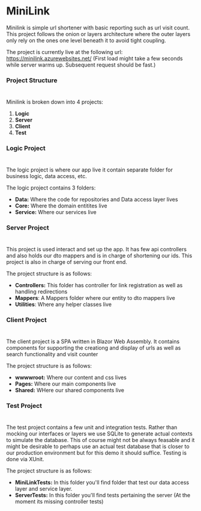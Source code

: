 # MiniLink

Minilink is simple url shortener with basic reporting such as url visit count. 
This project follows the onion or layers architecture where the outer layers only rely on the ones one level beneath it to avoid tight coupling.

The project is currently live at the following url:
https://minilink.azurewebsites.net/
(First load might take a few seconds while server warms up. Subsequent request should be fast.) 

### Project Structure
#
Minilink is broken down into 4 projects:
1. **Logic**
2. **Server** 
3. **Client**
4. **Test**

### Logic Project
#
The logic project is where our app live it contain separate folder for business logic, data access, etc.

The logic project contains 3 folders:
- **Data:** Where the code for repositories and Data access layer lives
- **Core:** Where the domain entitites live
- **Service:** Where our services live

### Server Project
#
This project is used interact and set up the app. It has few api controllers and also holds our dto mappers and is in charge of shortening our ids.
This project is also in charge of serving our front end.

The project structure is as follows:

- **Controllers:** This folder has controller for link registration as well as handling redirections
- **Mappers**: A Mappers folder where our entity to dto mappers live
- **Utilities**: Where any helper classes live

### Client Project
#
The client project is a SPA written in Blazor Web Assembly. It contains components for supporting the creationg and display of urls as well as search functionality and visit counter

The project structure is as follows:
- **wwwwroot:** Where our content and css lives
- **Pages:** Where our main components live
- **Shared:** WHere our shared components live

### Test Project
#
The test project contains a few unit and integration tests. Rather than mocking our interfaces or layers we use SQLite to generate actual contexts to simulate the database.
This of course might not be always feasable and it might be desirable to perhaps use an actual test database that is closer to our production environment but for this demo it should suffice. Testing is done via XUnit.

The project structure is as follows:
- **MiniLinkTests:** In this folder you'll find folder that test our data access layer and service layer.
- **ServerTests:** In this folder you'll find tests pertaining the server (At the moment its missing controller tests)


